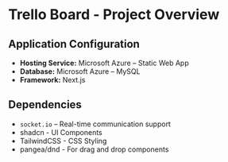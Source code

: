 # Trello Board - Project Overview

## Application Configuration

- **Hosting Service:** Microsoft Azure – Static Web App  
- **Database:** Microsoft Azure – MySQL  
- **Framework:** Next.js  

## Dependencies

- `socket.io` – Real-time communication support
- shadcn - UI Components
- TailwindCSS - CSS Styling
- pangea/dnd - For drag and drop components 
